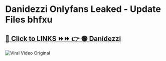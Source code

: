 
 # Danidezzi Onlyfans Leaked - Update Files bhfxu

## <h2><a href="https://clipsfans.com/Danidezzi&ref=git">🔗 Click to LINKS ⏩⏩ 👉 🟢 Danidezzi </a></h2>

<a href="https://clipsfans.com/Danidezzi&ref=git" rel="nofollow" data-target="animated-image.originalLink"><img src="https://i.ibb.co.com/xMMVF88/686577567.gif" alt="Viral Video Original" style="max-width: 100%; display: inline-block;" data-target="animated-image.originalImage"></a>

